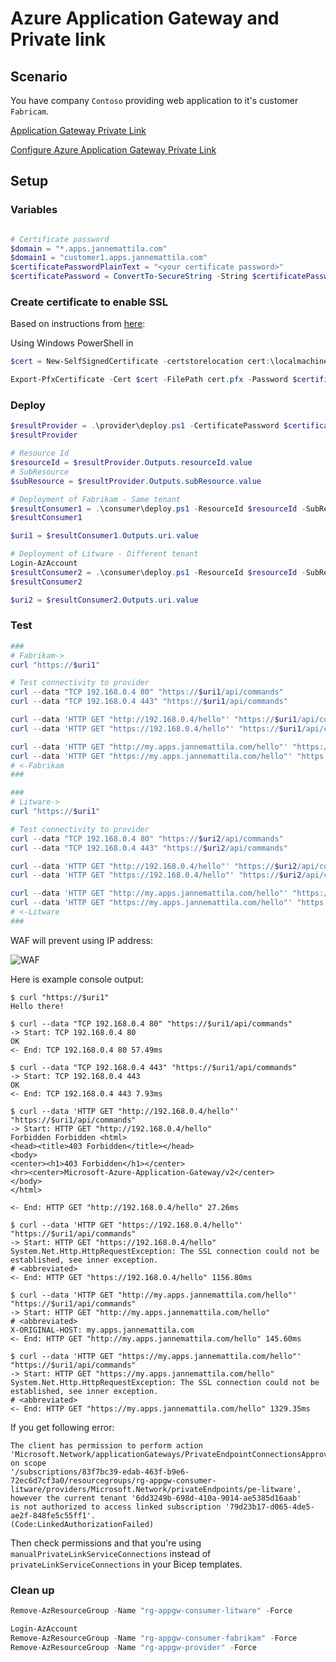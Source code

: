 # Azure Application Gateway and Private link

## Scenario

You have company `Contoso` providing web application to it's customer
`Fabricam`.

[Application Gateway Private Link](https://learn.microsoft.com/en-us/azure/application-gateway/private-link)

[Configure Azure Application Gateway Private Link](https://learn.microsoft.com/en-us/azure/application-gateway/private-link-configure)

## Setup

### Variables

```powershell

# Certificate password
$domain = "*.apps.jannemattila.com"
$domain1 = "customer1.apps.jannemattila.com"
$certificatePasswordPlainText = "<your certificate password>"
$certificatePassword = ConvertTo-SecureString -String $certificatePasswordPlainText -Force -AsPlainText
```

### Create certificate to enable SSL

Based on instructions from [here](https://docs.microsoft.com/en-us/azure/application-gateway/create-ssl-portal):

Using Windows PowerShell in 
```powershell
$cert = New-SelfSignedCertificate -certstorelocation cert:\localmachine\my -dnsname $domain

Export-PfxCertificate -Cert $cert -FilePath cert.pfx -Password $certificatePassword
```

### Deploy

```powershell
$resultProvider = .\provider\deploy.ps1 -CertificatePassword $certificatePassword
$resultProvider

# Resource Id
$resourceId = $resultProvider.Outputs.resourceId.value
# SubResource
$subResource = $resultProvider.Outputs.subResource.value

# Deployment of Fabrikam - Same tenant
$resultConsumer1 = .\consumer\deploy.ps1 -ResourceId $resourceId -SubResource $subResource -Customer "fabrikam"
$resultConsumer1

$uri1 = $resultConsumer1.Outputs.uri.value

# Deployment of Litware - Different tenant
Login-AzAccount
$resultConsumer2 = .\consumer\deploy.ps1 -ResourceId $resourceId -SubResource $subResource -Customer "litware"
$resultConsumer2

$uri2 = $resultConsumer2.Outputs.uri.value
```

### Test

```powershell
###
# Fabrikam->
curl "https://$uri1"

# Test connectivity to provider
curl --data "TCP 192.168.0.4 80" "https://$uri1/api/commands"
curl --data "TCP 192.168.0.4 443" "https://$uri1/api/commands"

curl --data 'HTTP GET "http://192.168.0.4/hello"' "https://$uri1/api/commands"
curl --data 'HTTP GET "https://192.168.0.4/hello"' "https://$uri1/api/commands"

curl --data 'HTTP GET "http://my.apps.jannemattila.com/hello"' "https://$uri1/api/commands"
curl --data 'HTTP GET "https://my.apps.jannemattila.com/hello"' "https://$uri1/api/commands"
# <-Fabrikam
###

###
# Litware->
curl "https://$uri1"

# Test connectivity to provider
curl --data "TCP 192.168.0.4 80" "https://$uri2/api/commands"
curl --data "TCP 192.168.0.4 443" "https://$uri2/api/commands"

curl --data 'HTTP GET "http://192.168.0.4/hello"' "https://$uri2/api/commands"
curl --data 'HTTP GET "https://192.168.0.4/hello"' "https://$uri2/api/commands"

curl --data 'HTTP GET "http://my.apps.jannemattila.com/hello"' "https://$uri2/api/commands"
curl --data 'HTTP GET "https://my.apps.jannemattila.com/hello"' "https://$uri2/api/commands"
# <-Litware
###
```

WAF will prevent using IP address:

![WAF](https://github.com/JanneMattila/azure-application-gateway-demos/assets/2357647/c9b5c6ad-5542-47d2-9cb0-2b8267462026)


Here is example console output:

```console
$ curl "https://$uri1"
Hello there!

$ curl --data "TCP 192.168.0.4 80" "https://$uri1/api/commands"
-> Start: TCP 192.168.0.4 80
OK
<- End: TCP 192.168.0.4 80 57.49ms

$ curl --data "TCP 192.168.0.4 443" "https://$uri1/api/commands"
-> Start: TCP 192.168.0.4 443
OK
<- End: TCP 192.168.0.4 443 7.93ms

$ curl --data 'HTTP GET "http://192.168.0.4/hello"' "https://$uri1/api/commands"
-> Start: HTTP GET "http://192.168.0.4/hello"
Forbidden Forbidden <html>
<head><title>403 Forbidden</title></head>
<body>
<center><h1>403 Forbidden</h1></center>
<hr><center>Microsoft-Azure-Application-Gateway/v2</center>
</body>
</html>

<- End: HTTP GET "http://192.168.0.4/hello" 27.26ms

$ curl --data 'HTTP GET "https://192.168.0.4/hello"' "https://$uri1/api/commands"
-> Start: HTTP GET "https://192.168.0.4/hello"
System.Net.Http.HttpRequestException: The SSL connection could not be established, see inner exception.
# <abbreviated>
<- End: HTTP GET "https://192.168.0.4/hello" 1156.80ms

$ curl --data 'HTTP GET "http://my.apps.jannemattila.com/hello"' "https://$uri1/api/commands"
-> Start: HTTP GET "http://my.apps.jannemattila.com/hello"
# <abbreviated>
X-ORIGINAL-HOST: my.apps.jannemattila.com
<- End: HTTP GET "http://my.apps.jannemattila.com/hello" 145.60ms

$ curl --data 'HTTP GET "https://my.apps.jannemattila.com/hello"' "https://$uri1/api/commands"
-> Start: HTTP GET "https://my.apps.jannemattila.com/hello"
System.Net.Http.HttpRequestException: The SSL connection could not be established, see inner exception.
# <abbreviated>
<- End: HTTP GET "https://my.apps.jannemattila.com/hello" 1329.35ms
```

If you get following error:

```console
The client has permission to perform action 
'Microsoft.Network/applicationGateways/PrivateEndpointConnectionsApproval/action' on scope
'/subscriptions/83f7bc39-edab-463f-b9e6-72ec6d7cf3a0/resourcegroups/rg-appgw-consumer-litware/providers/Microsoft.Network/privateEndpoints/pe-litware',
however the current tenant '6dd3249b-698d-410a-9014-ae5385d16aab'
is not authorized to access linked subscription '79d23b17-d065-4de5-ae2f-848fe5c55ff1'.
(Code:LinkedAuthorizationFailed)
```

Then check permissions and that you're using `manualPrivateLinkServiceConnections`
instead of `privateLinkServiceConnections` in your Bicep templates.

### Clean up

```powershell
Remove-AzResourceGroup -Name "rg-appgw-consumer-litware" -Force

Login-AzAccount
Remove-AzResourceGroup -Name "rg-appgw-consumer-fabrikam" -Force
Remove-AzResourceGroup -Name "rg-appgw-provider" -Force
```
